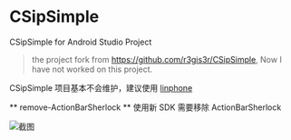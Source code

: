 CSipSimple
==========

CSipSimple for Android Studio Project

> the project fork from https://github.com/r3gis3r/CSipSimple, Now I have not worked on this project.

CSipSimple 项目基本不会维护，建议使用 [linphone](http://www.linphone.org/)

** remove-ActionBarSherlock ** 使用新 SDK 需要移除 ActionBarSherlock

![截图](https://raw.githubusercontent.com/tqcenglish/CSipSimple/master/doc/screenshot.png)